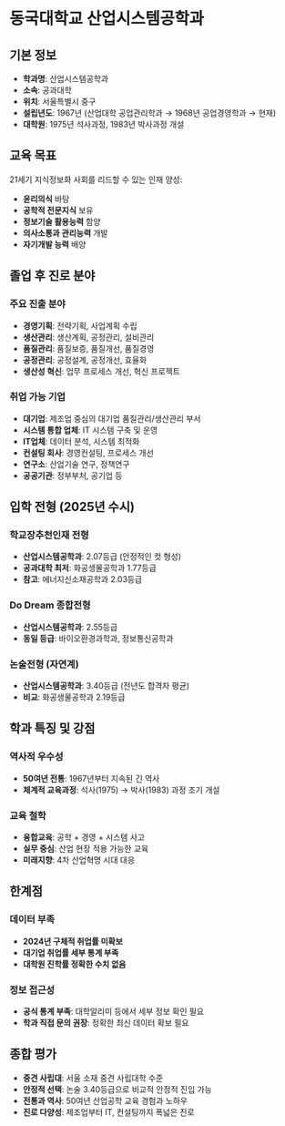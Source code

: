 # 동국대학교 산업시스템공학과

## 기본 정보
- **학과명**: 산업시스템공학과
- **소속**: 공과대학
- **위치**: 서울특별시 중구
- **설립년도**: 1967년 (산업대학 공업관리학과 → 1968년 공업경영학과 → 현재)
- **대학원**: 1975년 석사과정, 1983년 박사과정 개설

## 교육 목표
21세기 지식정보화 사회를 리드할 수 있는 인재 양성:
- **윤리의식** 바탕
- **공학적 전문지식** 보유
- **정보기술 활용능력** 함양
- **의사소통과 관리능력** 개발
- **자기개발 능력** 배양

## 졸업 후 진로 분야
### 주요 진출 분야
- **경영기획**: 전략기획, 사업계획 수립
- **생산관리**: 생산계획, 공정관리, 설비관리
- **품질관리**: 품질보증, 품질개선, 품질경영
- **공정관리**: 공정설계, 공정개선, 효율화
- **생산성 혁신**: 업무 프로세스 개선, 혁신 프로젝트

### 취업 가능 기업
- **대기업**: 제조업 중심의 대기업 품질관리/생산관리 부서
- **시스템 통합 업체**: IT 시스템 구축 및 운영
- **IT업체**: 데이터 분석, 시스템 최적화
- **컨설팅 회사**: 경영컨설팅, 프로세스 개선
- **연구소**: 산업기술 연구, 정책연구
- **공공기관**: 정부부처, 공기업 등

## 입학 전형 (2025년 수시)

### 학교장추천인재 전형
- **산업시스템공학과**: 2.07등급 (안정적인 컷 형성)
- **공과대학 최저**: 화공생물공학과 1.77등급
- **참고**: 에너지신소재공학과 2.03등급

### Do Dream 종합전형
- **산업시스템공학과**: 2.55등급
- **동일 등급**: 바이오환경과학과, 정보통신공학과

### 논술전형 (자연계)
- **산업시스템공학과**: 3.40등급 (전년도 합격자 평균)
- **비교**: 화공생물공학과 2.19등급

## 학과 특징 및 강점
### 역사적 우수성
- **50여년 전통**: 1967년부터 지속된 긴 역사
- **체계적 교육과정**: 석사(1975) → 박사(1983) 과정 조기 개설

### 교육 철학
- **융합교육**: 공학 + 경영 + 시스템 사고
- **실무 중심**: 산업 현장 적용 가능한 교육
- **미래지향**: 4차 산업혁명 시대 대응

## 한계점
### 데이터 부족
- **2024년 구체적 취업률 미확보**
- **대기업 취업률 세부 통계 부족**
- **대학원 진학률 정확한 수치 없음**

### 정보 접근성
- **공식 통계 부족**: 대학알리미 등에서 세부 정보 확인 필요
- **학과 직접 문의 권장**: 정확한 최신 데이터 확보 필요

## 종합 평가
- **중견 사립대**: 서울 소재 중견 사립대학 수준
- **안정적 선택**: 논술 3.40등급으로 비교적 안정적 진입 가능
- **전통과 역사**: 50여년 산업공학 교육 경험과 노하우
- **진로 다양성**: 제조업부터 IT, 컨설팅까지 폭넓은 진로